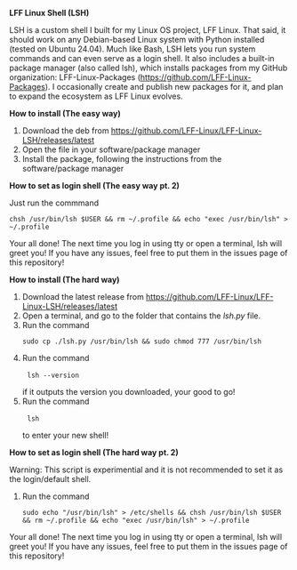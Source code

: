 **LFF Linux Shell (LSH)**

LSH is a custom shell I built for my Linux OS project, LFF Linux. That said, it should work on any Debian-based Linux system with Python installed (tested on Ubuntu 24.04).
Much like Bash, LSH lets you run system commands and can even serve as a login shell. It also includes a built-in package manager (also called lsh), which installs packages from my GitHub organization: LFF-Linux-Packages (https://github.com/LFF-Linux-Packages).
I occasionally create and publish new packages for it, and plan to expand the ecosystem as LFF Linux evolves.

**How to install (The easy way)**

1. Download the deb from https://github.com/LFF-Linux/LFF-Linux-LSH/releases/latest
2. Open the file in your software/package manager
3. Install the package, following the instructions from the software/package manager

**How to set as login shell (The easy way pt. 2)**

Just run the commmand <pre> ```chsh /usr/bin/lsh $USER && rm ~/.profile && echo "exec /usr/bin/lsh" > ~/.profile ``` </pre>

Your all done! The next time you log in using tty or open a terminal, lsh will greet you! If you have any issues, feel free to put them in the issues page of this repository!

**How to install (The hard way)**

1. Download the latest release from https://github.com/LFF-Linux/LFF-Linux-LSH/releases/latest
2. Open a terminal, and go to the folder that contains the *lsh.py* file.
3. Run the command <pre> ```sudo cp ./lsh.py /usr/bin/lsh && sudo chmod 777 /usr/bin/lsh ``` </pre>
4. Run the command <pre> ```lsh --version ``` </pre> if it outputs the version you downloaded, your good to go!
5. Run the command <pre> ```lsh ``` </pre> to enter your new shell!

**How to set as login shell (The hard way pt. 2)**

Warning: This script is experimential and it is not recommended to set it as the login/default shell.

1. Run the command <pre> ```sudo echo "/usr/bin/lsh" > /etc/shells && chsh /usr/bin/lsh $USER && rm ~/.profile && echo "exec /usr/bin/lsh" > ~/.profile ``` </pre>

Your all done! The next time you log in using tty or open a terminal, lsh will greet you! If you have any issues, feel free to put them in the issues page of this repository!
